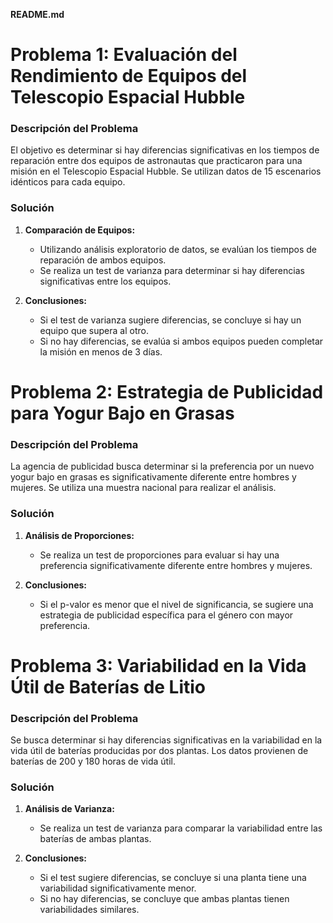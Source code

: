 **README.md**

# Problema 1: Evaluación del Rendimiento de Equipos del Telescopio Espacial Hubble

### Descripción del Problema
El objetivo es determinar si hay diferencias significativas en los tiempos de reparación entre dos equipos de astronautas que practicaron para una misión en el Telescopio Espacial Hubble. Se utilizan datos de 15 escenarios idénticos para cada equipo.

### Solución
1. **Comparación de Equipos:**
   - Utilizando análisis exploratorio de datos, se evalúan los tiempos de reparación de ambos equipos.
   - Se realiza un test de varianza para determinar si hay diferencias significativas entre los equipos.

2. **Conclusiones:**
   - Si el test de varianza sugiere diferencias, se concluye si hay un equipo que supera al otro.
   - Si no hay diferencias, se evalúa si ambos equipos pueden completar la misión en menos de 3 días.



# Problema 2: Estrategia de Publicidad para Yogur Bajo en Grasas

### Descripción del Problema
La agencia de publicidad busca determinar si la preferencia por un nuevo yogur bajo en grasas es significativamente diferente entre hombres y mujeres. Se utiliza una muestra nacional para realizar el análisis.

### Solución
1. **Análisis de Proporciones:**
   - Se realiza un test de proporciones para evaluar si hay una preferencia significativamente diferente entre hombres y mujeres.

2. **Conclusiones:**
   - Si el p-valor es menor que el nivel de significancia, se sugiere una estrategia de publicidad específica para el género con mayor preferencia.


# Problema 3: Variabilidad en la Vida Útil de Baterías de Litio

### Descripción del Problema
Se busca determinar si hay diferencias significativas en la variabilidad en la vida útil de baterías producidas por dos plantas. Los datos provienen de baterías de 200 y 180 horas de vida útil.

### Solución
1. **Análisis de Varianza:**
   - Se realiza un test de varianza para comparar la variabilidad entre las baterías de ambas plantas.

2. **Conclusiones:**
   - Si el test sugiere diferencias, se concluye si una planta tiene una variabilidad significativamente menor.
   - Si no hay diferencias, se concluye que ambas plantas tienen variabilidades similares.

